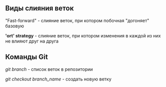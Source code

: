 ## Виды слияния веток

"Fast-forward" - слияние веток, при котором побочная "догоняет" базовую

**'ort' strategy** - слияние веток, при котором изменения в каждой из них не влияют друг на друга



## Команды Git

*git branch* - список веток в репозитории

*git checkout branch_name* - создать новую ветку


